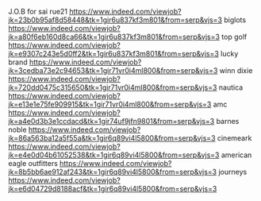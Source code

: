 J.O.B for sai
rue21
https://www.indeed.com/viewjob?jk=23b0b95af8d58448&tk=1gir6u837kf3m801&from=serp&vjs=3
biglots
https://www.indeed.com/viewjob?jk=a80f6eb160d8ca66&tk=1gir6u837kf3m801&from=serp&vjs=3
top golf
https://www.indeed.com/viewjob?jk=e9307c243e5d0ff2&tk=1gir6u837kf3m801&from=serp&vjs=3
lucky brand
https://www.indeed.com/viewjob?jk=3cedba73e2c94653&tk=1gir71vr0i4ml800&from=serp&vjs=3
winn dixie
https://www.indeed.com/viewjob?jk=720dd0475c315650&tk=1gir71vr0i4ml800&from=serp&vjs=3
nautica
https://www.indeed.com/viewjob?jk=e13e1e75fe909915&tk=1gir71vr0i4ml800&from=serp&vjs=3
amc 
https://www.indeed.com/viewjob?jk=a4e0d3b3e1ccdacd&tk=1gir74uf9jfn9801&from=serp&vjs=3
barnes noble
https://www.indeed.com/viewjob?jk=86a563ba12a5f55a&tk=1gir6q89vi4l5800&from=serp&vjs=3
cinemeark
https://www.indeed.com/viewjob?jk=e4e0d04b61052538&tk=1gir6q89vi4l5800&from=serp&vjs=3
american eagle outfitters
https://www.indeed.com/viewjob?jk=8b5bb6ae912af243&tk=1gir6q89vi4l5800&from=serp&vjs=3
journeys
https://www.indeed.com/viewjob?jk=e6d04729d8188acf&tk=1gir6q89vi4l5800&from=serp&vjs=3
